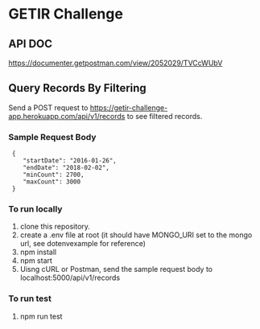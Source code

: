 
# GETIR Challenge
## API DOC
https://documenter.getpostman.com/view/2052029/TVCcWUbV

## Query Records By Filtering
Send a POST request to https://getir-challenge-app.herokuapp.com/api/v1/records to see filtered records.

### Sample Request Body
```
 {
    "startDate": "2016-01-26", 
    "endDate": "2018-02-02", 
    "minCount": 2700, 
    "maxCount": 3000
 }
```
 
### To run locally
1. clone this repository.
2. create a .env file at root (it should have MONGO_URI set to the mongo url, see dotenvexample for reference)
3. npm install
4. npm start
5. Uisng cURL or Postman, send the sample request body to localhost:5000/api/v1/records

### To run test
1. npm run test
